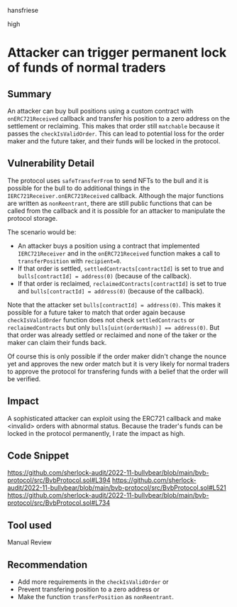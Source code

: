hansfriese

high

# Attacker can trigger permanent lock of funds of normal traders

## Summary

An attacker can buy bull positions using a custom contract with `onERC721Received` callback and transfer his position to a zero address on the settlement or reclaiming.
This makes that order still `matchable` because it passes the `checkIsValidOrder`.
This can lead to potential loss for the order maker and the future taker, and their funds will be locked in the protocol.

## Vulnerability Detail

The protocol uses `safeTransferFrom` to send NFTs to the bull and it is possible for the bull to do additional things in the `IERC721Receiver.onERC721Received` callback.
Although the major functions are written as `nonReentrant`, there are still public functions that can be called from the callback and it is possible for an attacker to manipulate the protocol storage.

The scenario would be:

- An attacker buys a position using a contract that implemented `IERC721Receiver` and in the `onERC721Received` function makes a call to `transferPosition` with `recipient=0`.
- If that order is settled, `settledContracts[contractId]` is set to true and `bulls[contractId] = address(0)` (because of the callback).
- If that order is reclaimed, `reclaimedContracts[contractId]` is set to true and `bulls[contractId] = address(0)` (because of the callback).

Note that the attacker set `bulls[contractId] = address(0)`.
This makes it possible for a future taker to match that order again because `checkIsValidOrder` function does not check `settledContracts` or `reclaimedContracts` but only `bulls[uint(orderHash)] == address(0)`.
But that order was already settled or reclaimed and none of the taker or the maker can claim their funds back.

Of course this is only possible if the order maker didn't change the nounce yet and approves the new order match but it is very likely for normal traders to approve the protocol for transfering funds with a belief that the order will be verified.

## Impact

A sophisticated attacker can exploit using the ERC721 callback and make \<invalid\> orders with abnormal status.
Because the trader's funds can be locked in the protocol permanently, I rate the impact as high.

## Code Snippet
https://github.com/sherlock-audit/2022-11-bullvbear/blob/main/bvb-protocol/src/BvbProtocol.sol#L394
https://github.com/sherlock-audit/2022-11-bullvbear/blob/main/bvb-protocol/src/BvbProtocol.sol#L521
https://github.com/sherlock-audit/2022-11-bullvbear/blob/main/bvb-protocol/src/BvbProtocol.sol#L734

## Tool used

Manual Review

## Recommendation

- Add more requirements in the `checkIsValidOrder` or
- Prevent transfering position to a zero address or
- Make the function `transferPosition` as `nonReentrant`.